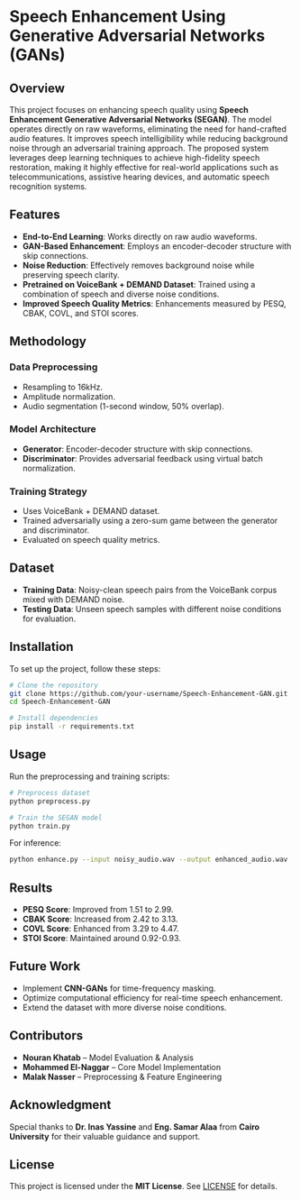 # Speech Enhancement Using Generative Adversarial Networks (GANs)

## Overview

This project focuses on enhancing speech quality using **Speech Enhancement Generative Adversarial Networks (SEGAN)**. The model operates directly on raw waveforms, eliminating the need for hand-crafted audio features. It improves speech intelligibility while reducing background noise through an adversarial training approach. The proposed system leverages deep learning techniques to achieve high-fidelity speech restoration, making it highly effective for real-world applications such as telecommunications, assistive hearing devices, and automatic speech recognition systems.

## Features

- **End-to-End Learning**: Works directly on raw audio waveforms.
- **GAN-Based Enhancement**: Employs an encoder-decoder structure with skip connections.
- **Noise Reduction**: Effectively removes background noise while preserving speech clarity.
- **Pretrained on VoiceBank + DEMAND Dataset**: Trained using a combination of speech and diverse noise conditions.
- **Improved Speech Quality Metrics**: Enhancements measured by PESQ, CBAK, COVL, and STOI scores.

## Methodology

### Data Preprocessing

- Resampling to 16kHz.
- Amplitude normalization.
- Audio segmentation (1-second window, 50% overlap).

### Model Architecture

- **Generator**: Encoder-decoder structure with skip connections.
- **Discriminator**: Provides adversarial feedback using virtual batch normalization.

### Training Strategy

- Uses VoiceBank + DEMAND dataset.
- Trained adversarially using a zero-sum game between the generator and discriminator.
- Evaluated on speech quality metrics.

## Dataset

- **Training Data**: Noisy-clean speech pairs from the VoiceBank corpus mixed with DEMAND noise.
- **Testing Data**: Unseen speech samples with different noise conditions for evaluation.

## Installation

To set up the project, follow these steps:

```bash
# Clone the repository
git clone https://github.com/your-username/Speech-Enhancement-GAN.git
cd Speech-Enhancement-GAN

# Install dependencies
pip install -r requirements.txt
```

## Usage

Run the preprocessing and training scripts:

```bash
# Preprocess dataset
python preprocess.py

# Train the SEGAN model
python train.py
```

For inference:

```bash
python enhance.py --input noisy_audio.wav --output enhanced_audio.wav
```

## Results

- **PESQ Score**: Improved from 1.51 to 2.99.
- **CBAK Score**: Increased from 2.42 to 3.13.
- **COVL Score**: Enhanced from 3.29 to 4.47.
- **STOI Score**: Maintained around 0.92-0.93.

## Future Work

- Implement **CNN-GANs** for time-frequency masking.
- Optimize computational efficiency for real-time speech enhancement.
- Extend the dataset with more diverse noise conditions.

## Contributors

- **Nouran Khatab** – Model Evaluation & Analysis
- **Mohammed El-Naggar** – Core Model Implementation
- **Malak Nasser** – Preprocessing & Feature Engineering

## Acknowledgment

Special thanks to **Dr. Inas Yassine** and **Eng. Samar Alaa** from **Cairo University** for their valuable guidance and support.

## License

This project is licensed under the **MIT License**. See [LICENSE](LICENSE) for details.



